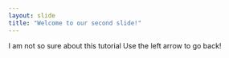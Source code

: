 ```yaml
---
layout: slide
title: "Welcome to our second slide!"
---
```

I am not so sure about this tutorial
Use the left arrow to go back!
